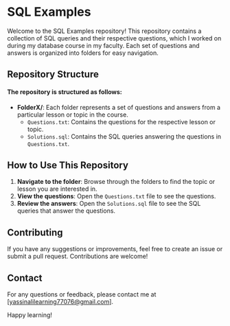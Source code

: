 # SQL Examples

Welcome to the SQL Examples repository! This repository contains a collection of SQL queries and their respective questions, which I worked on during my database course in my faculty. Each set of questions and answers is organized into folders for easy navigation.

## Repository Structure

#### The repository is structured as follows:


- **FolderX/**: Each folder represents a set of questions and answers from a particular lesson or topic in the course.
  - `Questions.txt`: Contains the questions for the respective lesson or topic.
  - `Solutions.sql`: Contains the SQL queries answering the questions in `Questions.txt`.

## How to Use This Repository

1. **Navigate to the folder**: Browse through the folders to find the topic or lesson you are interested in.
2. **View the questions**: Open the `Questions.txt` file to see the questions.
3. **Review the answers**: Open the `Solutions.sql` file to see the SQL queries that answer the questions.

## Contributing

If you have any suggestions or improvements, feel free to create an issue or submit a pull request. Contributions are welcome!

## Contact

For any questions or feedback, please contact me at [yassinalilearning77076@gmail.com].

Happy learning!

